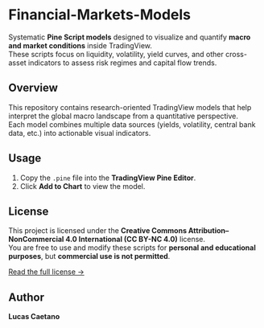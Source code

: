 # Financial-Markets-Models

Systematic **Pine Script models** designed to visualize and quantify **macro and market conditions** inside TradingView.  
These scripts focus on liquidity, volatility, yield curves, and other cross-asset indicators to assess risk regimes and capital flow trends.

## Overview

This repository contains research-oriented TradingView models that help interpret the global macro landscape from a quantitative perspective.  
Each model combines multiple data sources (yields, volatility, central bank data, etc.) into actionable visual indicators.

## Usage

1. Copy the `.pine` file into the **TradingView Pine Editor**.  
2. Click **Add to Chart** to view the model.

## License

This project is licensed under the **Creative Commons Attribution–NonCommercial 4.0 International (CC BY-NC 4.0)** license.  
You are free to use and modify these scripts for **personal and educational purposes**, but **commercial use is not permitted**.

[Read the full license →](https://creativecommons.org/licenses/by-nc/4.0/)

## Author

**Lucas Caetano**
